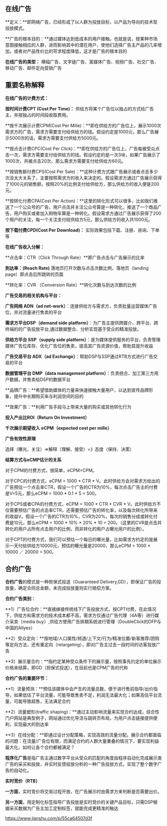 ## 在线广告

**定义：**即网络广告，已经形成了以人群为投放目标，以产品为导向的技术型投放模式。 

**广告的根本目的：**通过媒体达到低成本的用户接触。也就是说，按某种市场意图接触相应的人群，进而影响其中的潜在用户，使他们选择广告主产品的几率增加，或者对产品性价比的苛求程度降低，这才是广告的根本目的 

**在线广告的类型：** 横幅广告、文字链广告、富媒体广告、视频广告、社交广告、移动广告、邮件定向营销广告



## 重要名称解释

**在线广告的计费方式：**

**按时间计费CPT (Cost Per Time)：** 供给方将某个广告位以独占的方式给广告主，并按独占的时间段收取费用。 

**按千次展示计费CPM(Cost Per Mille)：**即在供给方的广告位上，展示1000次需求方的广告，需求方需要支付给供给方的钱。假设约定是1000元，那么广告展示5000次的话，需求方需要支付供给方5000元。 

**按点击计费CPC(Cost Per Click)：**即在供给方的广告位上，广告每被受众点击一次，需求方需要支付给供给方的钱。假设约定的是一次3块，如果广告展示了1000次，共被点击20次，那么需求方需要支付给供给方60元。

**按销售额付费CPS(Cost Per Sale)：**这种计费方式跟广告展示或者点击多少次没太大关系了，主要按照需求方的收入来决定的。假设需求方通过广告展示获得了1000元的销售额，按照20%的比例支付给供给方，那么供给方的收入便是200元。

**按转化付费CPA(Cost Per Action)：**这里的转化形式可以很多，比如我们推送了一个公众号的广告，用户点击并关注公众号算是一种转化，推送了一个商品广告，用户购买或者加入购物车算是一种转化。假设需求方通过广告展示获得了200个用户的关注，每一个关注支付给供给方5元，那么供给方的收入共1000元。

**按下载付费CPD(Cost Per Download)：** 实际效果包括下载、注册、咨询、下单等 

**在线广告收入分解：**

**点击率：CTR（Click Through Rate）**即广告点击与广告展示的比率

**到达率：(Reach Rate)** 落地页打开次数与点击次数比例，落地页（landing page）即点击后所跳转的页面

**转化率：CVR （Conversion Rate）**转化次数与到达次数的比例

**广告交易的相关机构与平台：**

**广告网络 ADN（ad net-work）**：连接供给方与需求方，负责批量运营媒体广告位，并对流量进行售卖的平台

**需求方平台DSP（demand side platform）**：为广告主提供跨媒介、跨平台、跨终端的的广告投放平台,通过数据整合、分析实现基于受众的精准投放。

**供给方平台 SSP（supply side platform）**：是为媒体提供服务的平台，负责管理媒体广告位库存、优化广告位的售卖，提高其广告资源价值，帮助其提升收益

**广告交易平台 ADX（ad Exchange）**：帮助DSP与SSP通过RTB方式进行广告交易的平台

**数据管理平台 DMP（data management platform）**：负责统合、加工第三方用户数据，并售卖给DSP的数据平台

**品牌广告：**希望借助媒体的力量来快速接触大量用户，以达到宣传品牌形象，提升中长期购买率与利润空间的目的

**效果广告：**利用广告手段马上带来大量的购买或其他转化行为

**投入产出比ROI（Return On Investment）**

**千次展示期望收入 eCPM（expected cost per mille）**



**广告有效性原理**

选择（曝光、关注）=>解释（理解、接受）=》态度（保持、决策）

**结算方式与eCMP估计的关系**

对于CPM的付费方式，很简单，eCPM=CPM。

对于CPC的付费方式，eCPM = 1000 * CTR * V。此时供给方会对需求方给出的广告预估一个点击率CTR，假设一个广告的CTR为10%，每次点击广告主的付费是V=5元，那么eCPM = 1000 * 0.1 * 5 = 500。

对于CPS或者CPA的付费方式，eCPM = 1000 * CTR * CVR * V。此时供给方不仅需要预估广告的点击率CTR，还需要预估广告的转化率，以及每次转化所带来的收益V。假设一个广告的CTR为10%，CVR为20%，每次的销售分成或转化付费是10元，那么eCPM = 1000 * 10% * 20% * 10 = 200。（这里的CVR是点击并转化的用户占所有点击用户的比例，而非转化的用户占曝光用户的比例）。

对于CPT的付费方式，我们可以预估一个每日的曝光量，比如需求方约定的是展示一天付给供给方10000元，预估的曝光量是20000，那么eCPM = 1000 * 10000 ／ 20000 = 500。



## 合约广告

**合约广告**的模式是一种担保式投送（Guaranteed Delivery,GD），即保证广告的投放量，确定合同总金额，未完成投放量则实行赔偿方案。 

**合约广告类别：**

**1）广告位合约：**直接嫁接传统线下广告投放方式，按CPT付费，在此情况下，供给方和需求方的技术成本都不高，需求方仅通过广告代理（4A等）进行媒介采卖（media buy）,供给方使用广告排期系统进行管理（DoubleClick的DFP与中国的Allyes）

**2）受众定向：**按地域/人口属性/频道/上下文/行为/精准位置/新客推荐/团购等定向方法，还有重定向（retargeting），即对广告主过去一段时间的访客投放广告

**3）展示量合约：**指约定某种受众条件下的展示量，按照事先约定的单位展示价格来结算，即GD（担保式投送），在目前也是CPM广告的代称

**合约广告的重要环节：**

**1）流量预测：**预估该媒体中会产生的流量总数，便于进行售前指导/出价指导，如果低估了平台流量，可能导致售卖不足，利润无法最大化；如果高估平台流量，可能导致超售，无法满足合约

**2）流量塑形(traffic shaping)：**通过主动影响流量来实现合约达成，综合性门户网站是典型例子，网站通过优化导流与跳转页布局，为用户点击链接提供便利，实现最大的到达率

**3）在线分配：**即通过设计分配策略，实现高效的流量分配。展示合约都面临的问题：在流量/广告位有限，而满足合约的人群大量重叠的情况下，要实现利益最大化，如何让各个合约都被满足？



**程序化广告**是指广告主通过数字平台从受众的匹配的角度由程序自动化完成展示类广告的采买和投放，并实时反馈投放分析的一种广告投放方式，实现了整个数字广告的自动化。 

**实时竞价（RTB）**

**一方面**，实时竞价将交易过程开放，在广告展示时由需求方来判断是否需要出价。

**另一方面**，用定制化标签指导广告投放是实时竞价的关键产品目标，只需DSP根据采买数据为广告主加工定制标签，就能完成更精准的触达

 https://www.jianshu.com/p/55ca64507d3f 